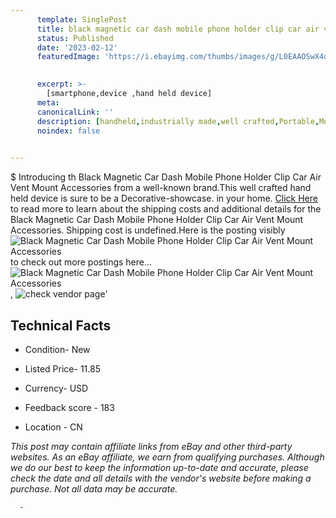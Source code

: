 ```yaml
---
      template: SinglePost
      title: black magnetic car dash mobile phone holder clip car air vent mount accessories
      status: Published
      date: '2023-02-12'
      featuredImage: 'https://i.ebayimg.com/thumbs/images/g/L0EAAOSwX4dgzVja/s-l225.jpg'
       

      excerpt: >-
        [smartphone,device ,hand held device]
      meta:
      canonicalLink: ''
      description: [handheld,industrially made,well crafted,Portable,Mobile,Compact,Convenient,Lightweight,Maneuverable,Man-portable,Miniature,Carriable,Hand-held,Light,Holdable,Transportable,Mobile device,Pocket-sized,On-the-go,Wireless,Cordless,Compact size,Convenient size, smartphone,device ,hand held device]
      noindex: false
      

---
```

$
      Introducing th Black Magnetic Car Dash Mobile Phone Holder Clip Car Air Vent Mount Accessories from a well-known brand.This well crafted hand held device is sure to be a Decorative-showcase. in your home. [Click Here](https://www.ebay.com/itm/224840825395?fits=Make%3AMercury&hash=item34598eba33%3Ag%3AL0EAAOSwX4dgzVja&amdata=enc%3AAQAHAAAA8GW7ozKAq95NygUnbZ1f5vvcLZke%2BmdoMkVp9obh2xnPMNjiCpc1C%2FMDYkkG9TynkR%2FHy1ZM9aloP7lqGLBaPi6ePoechxIZ0K3NGSTtlNuBpsNo4tH%2BBgx631Y0PBbRFY%2BVQKivIHNqcPNYeEPQo66y3NbD4mcQPMt3IBVOPZOGSJ0MTMmyGicYkXI79Sy2uxMSDpbrrXu5kwTaFl%2FIentlemI40rMK98xAB%2Fk0M1vUWXDqNxXcQHTrG2Cfhb6nXVZywpi9%2Bn6aIFbEcMUDZMjN4keQmH3jkAPy5F2skU%2BG1n0f7qU1SAMogo1otIj3Dw%3D%3D&mkevt=1&mkcid=1&mkrid=711-53200-19255-0&campid=%253CePNCampaignId%253E&customid=%253CreferenceId%253E&toolid=10049) to read more to learn about the shipping costs and additional details for the Black Magnetic Car Dash Mobile Phone Holder Clip Car Air Vent Mount Accessories. Shipping cost is undefined.Here is the posting visibly ![Black Magnetic Car Dash Mobile Phone Holder Clip Car Air Vent Mount Accessories](https://i.ebayimg.com/thumbs/images/g/L0EAAOSwX4dgzVja/s-l225.jpg) to check out more postings here... ![Black Magnetic Car Dash Mobile Phone Holder Clip Car Air Vent Mount Accessories](https://i.ebayimg.com/images/g/L0EAAOSwX4dgzVja/s-l1200.jpg), ![check vendor page](https://origin-galleryplus.ebayimg.com/ws/web/224840825395_2_0_1/225x225.jpg,https://origin-galleryplus.ebayimg.com/ws/web/224840825395_3_0_1/225x225.jpg,https://origin-galleryplus.ebayimg.com/ws/web/224840825395_4_0_1/225x225.jpg,https://origin-galleryplus.ebayimg.com/ws/web/224840825395_5_0_1/225x225.jpg,https://origin-galleryplus.ebayimg.com/ws/web/224840825395_6_0_1/225x225.jpg,https://origin-galleryplus.ebayimg.com/ws/web/224840825395_7_0_1/225x225.jpg,https://origin-galleryplus.ebayimg.com/ws/web/224840825395_8_0_1/225x225.jpg,https://origin-galleryplus.ebayimg.com/ws/web/224840825395_9_0_1/225x225.jpg,https://origin-galleryplus.ebayimg.com/ws/web/224840825395_10_0_1/225x225.jpg,https://origin-galleryplus.ebayimg.com/ws/web/224840825395_11_0_1/225x225.jpg,https://origin-galleryplus.ebayimg.com/ws/web/224840825395_12_0_1/225x225.jpg)'

      

 ## Technical Facts 



     
      

 - Condition- New 


      

 - Listed Price- 11.85 


      

 - Currency- USD 


      

 - Feedback score - 183 


      

 - Location - CN 


      
      

 *_This post may contain affiliate links from eBay and other third-party websites. As an eBay affiliate, we earn from qualifying purchases. Although we do our best to keep the information up-to-date and accurate, please check the date and all details with the vendor's website before making a purchase. Not all data may be accurate._*




      -
